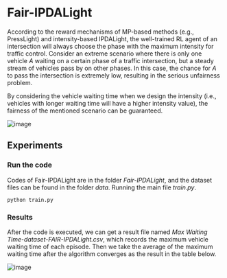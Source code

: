 # Fair-IPDALight
According to the reward mechanisms of MP-based methods (e.g., PressLight) and intensity-based IPDALight, the well-trained RL agent of an intersection will always choose the phase with the maximum intensity for traffic control. Consider an extreme scenario where there is only one vehicle *A* waiting on a certain phase of a traffic intersection, but a steady stream of vehicles pass by on other phases. In this case, the chance for *A* to pass
the intersection is extremely low, resulting in the serious unfairness problem.

By considering the vehicle waiting time when we design the intensity (i.e., vehicles with longer waiting time will have a higher intensity value), the fairness of the mentioned scenario can be guaranteed.

![image](https://user-images.githubusercontent.com/29703034/130350586-2b6b6963-4a48-4796-86b6-1eecea92fb3a.png)

## Experiments
### Run the code
Codes of Fair-IPDALight are in the folder *Fair-IPDALight*, and the dataset files can be found in the folder *data*. Running the main file *train.py*.

``python train.py`` 

### Results
After the code is executed, we can get a result file named *Max Waiting Time-dataset-FAIR-IPDALight.csv*, which records the maximum vehicle waiting time of each episode. Then we take the average of the maximum waiting time after the algorithm converges as the result in the table below.

![image](https://user-images.githubusercontent.com/29703034/130352309-350e100e-10a3-436e-8083-7f9c8176e10e.png)